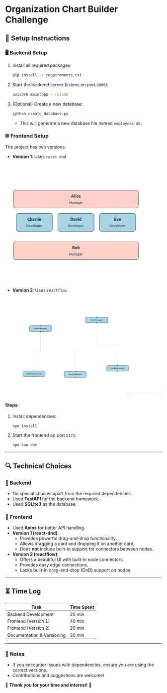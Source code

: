 # Organization Chart Builder Challenge

## 🚀 Setup Instructions

### 🖥️ Backend Setup

1. Install all required packages:
   ```sh
   pip install -r requirements.txt
   ```
2. Start the backend server (listens on port `8000`):
   ```sh
   uvicorn main:app --reload
   ```
3. (Optional) Create a new database:
   ```sh
   python create_database.py
   ```
   - This will generate a new database file named `employees.db`.

### 🌐 Frontend Setup

The project has two versions:
- **Version 1**: Uses `react-dnd`
  ![](https://github.com/amax428/OrgChartBuilder-/blob/main/gifs/chrome-capture-2025-2-18-1.gif)
- **Version 2**: Uses `reactflow`
  ![](https://github.com/amax428/OrgChartBuilder-/blob/main/gifs/chrome-capture-2025-2-18-2.gif)

#### Steps:
1. Install dependencies:
   ```sh
   npm install
   ```
2. Start the frontend on port `5173`:
   ```sh
   npm run dev
   ```

---

## 🔍 Technical Choices

### 📌 Backend
- No special choices apart from the required dependencies.
- Used **FastAPI** for the backend framework.
- Used **SQLite3** as the database.

### 🎨 Frontend
- Used **Axios** for better API handling.
- **Version 1 (react-dnd)**:
  - Provides powerful drag-and-drop functionality.
  - Allows dragging a card and dropping it on another card.
  - Does **not** include built-in support for connectors between nodes.
- **Version 2 (reactflow)**:
  - Offers a beautiful UI with built-in node connectors.
  - Provides easy edge connections.
  - Lacks built-in drag-and-drop (DnD) support on nodes.

---

## ⏳ Time Log
| Task                        | Time Spent |
|-----------------------------|------------|
| Backend Development         | 20 min     |
| Frontend (Version 1)        | 40 min     |
| Frontend (Version 2)        | 20 min     |
| Documentation & Versioning  | 30 min     |

---

### 📌 Notes
- If you encounter issues with dependencies, ensure you are using the correct versions.
- Contributions and suggestions are welcome!

🎯 **Thank you for your time and interest!** 🚀

